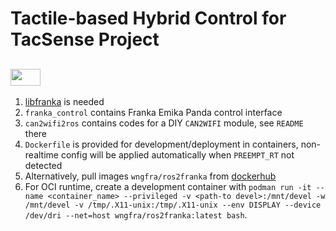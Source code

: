 # Tactile-based Hybrid Control for TacSense Project

## <img src="https://i.udemycdn.com/course/480x270/1797828_c391_3.jpg" width="48" height="27" /> 

1. [libfranka](https://frankaemika.github.io/docs/libfranka.html) is needed
2. `franka_control` contains Franka Emika Panda control interface
3. `can2wifi2ros` contains codes for a DIY `CAN2WIFI` module, see `README` there
4. `Dockerfile` is provided for development/deployment in containers, non-realtime config will be applied automatically when `PREEMPT_RT` not detected
5. Alternatively, pull images `wngfra/ros2franka` from [dockerhub](https://hub.docker.com/)
6. For OCI runtime, create a development container with `podman run -it --name <container_name> --privileged -v <path-to devel>:/mnt/devel -w /mnt/devel -v /tmp/.X11-unix:/tmp/.X11-unix --env DISPLAY --device /dev/dri --net=host wngfra/ros2franka:latest bash`.